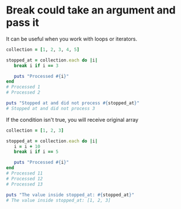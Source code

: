 # Break could take an argument and pass it

It can be useful when you work with loops or iterators.

```ruby
collection = [1, 2, 3, 4, 5]

stopped_at = collection.each do |i|
   break i if i == 3

   puts "Processed #{i}"
end
# Processed 1
# Processed 2

puts "Stopped at and did not process #{stopped_at}"
# Stopped at and did not process 3
```

If the condition isn't true, you will receive original array

```ruby
collection = [1, 2, 3]

stopped_at = collection.each do |i|
   i = i + 10
   break i if i == 5

   puts "Processed #{i}"
end
# Processed 11
# Processed 12
# Processed 13

puts "The value inside stopped_at: #{stopped_at}"
# The value inside stopped_at: [1, 2, 3]
```
